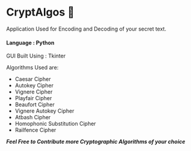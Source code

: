 # CryptAlgos 🤫
Application Used for Encoding and Decoding of your secret text.
#### Language : Python
GUI Built Using : Tkinter

Algorithms Used are:
* Caesar Cipher
* Autokey Cipher
* Vignere Cipher
* Playfair Cipher
* Beaufort Cipher
* Vignere Autokey Cipher
* Atbash Cipher
* Homophonic Substitution Cipher
* Railfence Cipher

***Feel Free to Contribute more Cryptographic Algorithms of your choice***

